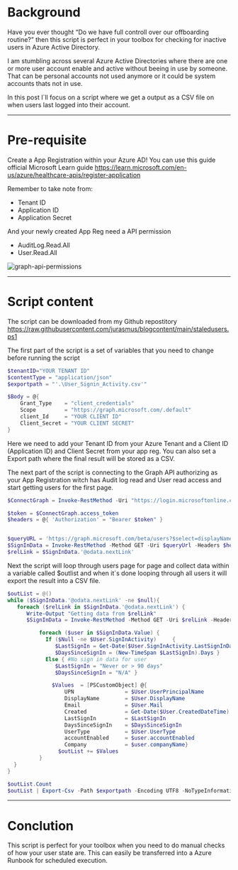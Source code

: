 # Background

Have you ever thought “Do we have full controll over our offboarding routine?” then this script is perfect in your toolbox for checking for inactive users in Azure Active Directory.

I am stumbling across several Azure Active Directories where there are one or more user account enable and active without beeing in use by someone. That can be personal accounts not used anymore or it could be system accounts thats not in use.

In this post I`ll focus on a script where we get a output as a CSV file on when users last logged into their account.

---

# Pre-requisite
Create a App Registration within your Azure AD! You can use this guide official Microsoft Learn guide
https://learn.microsoft.com/en-us/azure/healthcare-apis/register-application

Remember to take note from:
* Tenant ID
* Application ID
* Application Secret

And your newly created App Reg need a API permission
* AuditLog.Read.All
* User.Read.All

![graph-api-permissions](/static/images/staled-azure-ad-users/staled-azure-ad-users-1.png)

---

# Script content

The script can be downloaded from my Github repostitory 
https://raw.githubusercontent.com/jurasmus/blogcontent/main/staledusers.ps1

The first part of the script is a set of variables that you need to change before running the script

```Powershell
$tenantID="YOUR TENANT ID"
$contentType = "application/json"
$exportpath = "'.\User_Signin_Activity.csv'"

$Body = @{    
    Grant_Type    = "client_credentials"
    Scope         = "https://graph.microsoft.com/.default"
    client_Id     = "YOUR CLIENT ID"
    Client_Secret = "YOUR CLIENT SECRET"
}
```
Here we need to add your Tenant ID from your Azure Tenant and a Client ID (Application ID) and Client Secret from your app reg.
You can also set a Export path where the final result will be stored as a CSV.

The next part of the script is connecting to the Graph API authorizing as your App Registration witch has Audit log read and User read access and start getting users for the first page.

```Powershell
$ConnectGraph = Invoke-RestMethod -Uri "https://login.microsoftonline.com/$tenantID/oauth2/v2.0/token" -Method POST -Body $Body

$token = $ConnectGraph.access_token
$headers = @{ 'Authorization' = "Bearer $token" }


$queryURL = 'https://graph.microsoft.com/beta/users?$select=displayName,createddatetime,userprincipalname,mail,usertype,signInActivity,accountEnabled,companyName'
$SignInData = Invoke-RestMethod -Method GET -Uri $queryUrl -Headers $headers -contentType $contentType
$relLink = $SignInData.'@odata.nextLink'
```
Next the script will loop through users page for page and collect data within a variable called $outlist and when it`s done looping through all users it will export the result into a CSV file.

```Powershell
$outList = @()
while ($SignInData.'@odata.nextLink' -ne $null){
   foreach ($relLink in $SignInData.'@odata.nextLink') {
      Write-Output "Getting data from $relLink"
      $SignInData = Invoke-RestMethod -Method GET -Uri $relLink -Headers $headers -contentType $contentType

          foreach ($user in $SignInData.Value) {
            If ($Null -ne $User.SignInActivity)     {
               $LastSignIn = Get-Date($User.SignInActivity.LastSignInDateTime)
               $DaysSinceSignIn = (New-TimeSpan $LastSignIn).Days }
            Else { #No sign in data for user
               $LastSignIn = "Never or > 90 days" 
               $DaysSinceSignIn = "N/A" }

              $Values  = [PSCustomObject] @{
                  UPN                = $User.UserPrincipalName
                  DisplayName        = $User.DisplayName
                  Email              = $User.Mail
                  Created            = Get-Date($User.CreatedDateTime)
                  LastSignIn         = $LastSignIn
                  DaysSinceSignIn    = $DaysSinceSignIn
                  UserType           = $User.UserType
                  accountEnabled     = $user.accountEnabled
                  Company            = $user.companyName}
                $outList += $Values
          }
  }
}

$outList.Count
$outList | Export-Csv -Path $exportpath -Encoding UTF8 -NoTypeInformation
```

---
# Conclution
This script is perfect for your toolbox when you need to do manual checks of how your user state are. 
This can easily be transferred into a Azure Runbook for scheduled execution.
